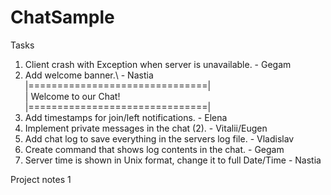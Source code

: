 # ChatSample

Tasks
1. Client crash with Exception when server is unavailable. - Gegam
2. Add welcome banner.\ - Nastia
   |===============================|\
   |     Welcome to our Chat!      \
   |===============================|
3. Add timestamps for join/left notifications. - Elena
4. Implement private messages in the chat (2). - Vitalii/Eugen
5. Add chat log to save everything in the servers log file. - Vladislav
6. Create command that shows log contents in the chat. - Gegam
7. Server time is shown in Unix format, change it to full Date/Time - Nastia

Project notes 1

